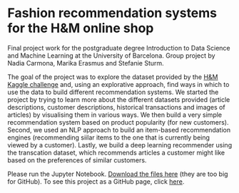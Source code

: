 # Fashion recommendation systems for the H&M online shop
Final project work for the postgraduate degree Introduction to Data Science and Machine Learning at the University of Barcelona. Group project by Nadia Carmona, Marika Erasmus and Stefanie Sturm. 

The goal of the project was to explore the dataset provided by the [H&M Kaggle challenge](https://www.kaggle.com/competitions/h-and-m-personalized-fashion-recommendations) and, using an explorative approach, find ways in which to use the data to build different recommendation systems. We started the project by trying to learn more about the different datasets provided (article descriptions, customer descriptions, historical transactions and images of articles) by visualising them in various ways. We then build a very simple recommendation system based on product popularity (for new customers). Second, we used an NLP approach to build an item-based recommendation engines (recommending siilar items to the one that is currently being viewed by a customer). Lastly, we build a deep learning recommender using the transcation dataset, which recommends articles a customer might like based on the preferences of similar customers. 

Please run the Jupyter Notebook. [Download the files here](https://www.kaggle.com/datasets/odins0n/handm-dataset-128x128) (they are too big for GitHub). To see this project as a GitHub page, click [here](stefaniesturm.github.io/gh-pages/capstone_project/). 
